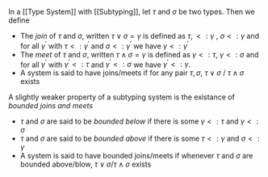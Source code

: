 In a [[Type System]] with [[Subtyping]], let $\tau$ and $\sigma$ be two types. Then we define 

* The *join* of $\tau$ and $\sigma$, written $\tau \vee \sigma = \gamma$ is defined as $\tau,<:\gamma$ , $\sigma<:\gamma$ and for all $\gamma^{\prime}$ with $\tau<: \gamma^{\prime}$ and $\sigma <: \gamma^{\prime}$ we have $\gamma <: \gamma^{\prime}$ 
* The *meet* of $\tau$ and $\sigma$, written $\tau \wedge \sigma = \gamma$ is defined as $\gamma <: \tau$, $\gamma<:\sigma$ and for all $\gamma^{\prime}$ with $\gamma^{\prime}<:\tau$ and $\gamma^{\prime}<:\sigma$ we have $\gamma^{\prime}<:\gamma$.
* A system is said to have joins/meets if for any pair $\tau,\sigma$, $\tau \vee \sigma$ / $\tau\wedge \sigma$ exists

A slightly weaker property of a subtyping system is the existance of *bounded joins and meets* 
* $\tau$ and $\sigma$ are said to be *bounded below* if there is some $\gamma <: \tau$ and $\gamma <: \sigma$
* $\tau$ and $\sigma$ are said to be *bounded above* if there is some $\tau<:\gamma$ and $\sigma<:\gamma$
* A system is said to have bounded joins/meets if whenever $\tau$ and $\sigma$ are bounded above/blow, $\tau\vee \sigma$/$\tau\wedge\sigma$ exists 